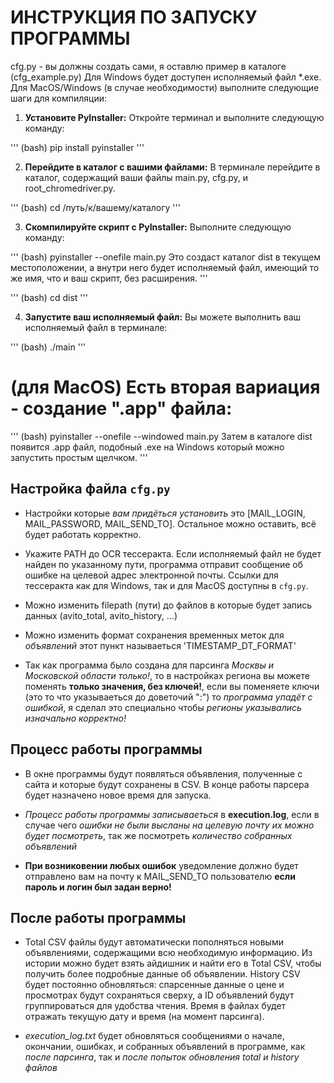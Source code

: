 # ИНСТРУКЦИЯ ПО ЗАПУСКУ ПРОГРАММЫ
cfg.py - вы должны создать сами, я оставлю пример в каталоге (cfg_example.py)
Для Windows будет доступен исполняемый файл *.exe. Для MacOS/Windows (в случае необходимости) выполните следующие шаги для компиляции:

1. **Установите PyInstaller:**
Откройте терминал и выполните следующую команду:

'''
(bash)
pip install pyinstaller
'''

2. **Перейдите в каталог с вашими файлами:**
В терминале перейдите в каталог, содержащий ваши файлы main.py, cfg.py, и root_chromedriver.py.

'''
(bash)
cd /путь/к/вашему/каталогу
'''

3. **Скомпилируйте скрипт с PyInstaller:**
Выполните следующую команду:

'''
(bash)
pyinstaller --onefile main.py
Это создаст каталог dist в текущем местоположении, а внутри него будет исполняемый файл, имеющий то же имя, что и ваш скрипт, без расширения.
'''

'''
(bash)
cd dist
'''

4. **Запустите ваш исполняемый файл:**
Вы можете выполнить ваш исполняемый файл в терминале:

'''
(bash)
./main
'''

# (для MacOS) Есть вторая вариация - создание ".app" файла:

'''
(bash)
pyinstaller --onefile --windowed main.py
Затем в каталоге dist появится .app файл, подобный .exe на Windows который можно запустить простым щелчком.
'''

## Настройка файла `cfg.py`

- Настройки которые *вам придёться установить* это [MAIL_LOGIN, MAIL_PASSWORD, MAIL_SEND_TO]. Остальное можно оставить, всё будет работать корректно.

- Укажите PATH до OCR тессеракта. Если исполняемый файл не будет найден по указанному пути, программа отправит сообщение об ошибке на целевой адрес электронной почты. Ссылки для тессеракта как для Windows, так и для MacOS доступны в `cfg.py`.

- Можно изменить filepath (пути) до файлов в которые будет запись данных (avito_total, avito_history, ...)

- Можно изменить формат сохранения временных меток для *объявлений* этот пункт называеться 'TIMESTAMP_DT_FORMAT'

- Так как программа было создана для парсинга *Москвы и Московской области только!*, то в настройках региона вы можете поменять **только значения, без ключей!**, если вы поменяете ключи (это то что указываеться до доветочий ":") то *программа упадёт с ошибкой*, я сделал это специально чтобы *регионы указывались изначально корректно!*

## Процесс работы программы

- В окне программы будут появляться объявления, полученные с сайта и которые будут сохранены в CSV. В конце работы парсера будет назначено новое время для запуска.

- *Процесс работы программы записываеться* в **execution.log**, если в случае чего *ошибки не были высланы на целевую почту их можно будет посмотреть*, так же посмотреть *количество собранных объявлений*

- **При возниковении любых ошибок** уведомление должно будет отправлено вам на почту к MAIL_SEND_TO пользователю **если пароль и логин был задан верно!**

## После работы программы

- Total CSV файлы будут автоматически пополняться новыми объявлениями, содержащими всю необходимую информацию. Из истории можно будет взять айдишник и найти его в Total CSV, чтобы получить более подробные данные об объявлении. History CSV будет постоянно обновляться: спарсенные данные о цене и просмотрах будут сохраняться сверху, а ID объявлений будут группироваться для удобства чтения. Время в файлах будет отражать текущую дату и время (на момент парсинга).

- *execution_log.txt* будет обновляться сообщениями о начале, окончании, ошибках, и собранных объявлений в программе, как *после парсинга*, так и *после попыток обновления total и history файлов*